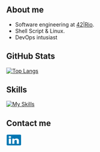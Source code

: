 ## About me 
* Software engineering at [42|Rio](https://42.rio/).
* Shell Script & Linux.
* DevOps intusiast 
    
## GitHub Stats
[![Top Langs](https://github-readme-stats.vercel.app/api/top-langs/?username=eduardosidney&layout=compact)](https://github.com/anuraghazra/github-readme-stats)

## Skills
[![My Skills](https://skillicons.dev/icons?i=linux,c,bash,vim,git,github)](https://skillicons.dev)
<br>

## Contact me
<div>
  <a href="https://www.linkedin.com/in/eduardo-sidney-238201209/" target="_blank"><img align="center" alt="Linkedin" height="30" width="40" src="https://raw.githubusercontent.com/devicons/devicon/master/icons/linkedin/linkedin-original.svg"></a>
</div>
